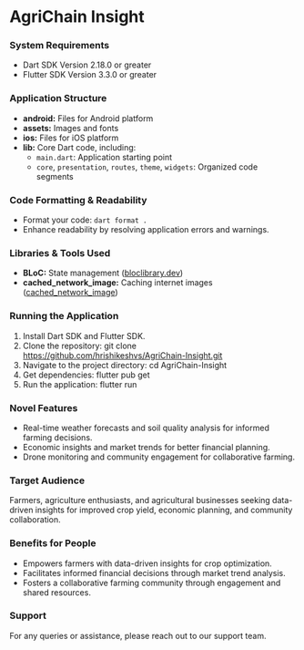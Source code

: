 # AgriChain Insight

### System Requirements
- Dart SDK Version 2.18.0 or greater
- Flutter SDK Version 3.3.0 or greater

### Application Structure
- **android:** Files for Android platform
- **assets:** Images and fonts
- **ios:** Files for iOS platform
- **lib:** Core Dart code, including:
  - `main.dart`: Application starting point
  - `core`, `presentation`, `routes`, `theme`, `widgets`: Organized code segments

### Code Formatting & Readability
- Format your code: `dart format .`
- Enhance readability by resolving application errors and warnings.

### Libraries & Tools Used
- **BLoC:** State management ([bloclibrary.dev](https://bloclibrary.dev))
- **cached_network_image:** Caching internet images ([cached_network_image](https://pub.dev/packages/cached_network_image))

### Running the Application
1. Install Dart SDK and Flutter SDK.
2. Clone the repository:
   git clone https://github.com/hrishikeshvs/AgriChain-Insight.git
3. Navigate to the project directory:
   cd AgriChain-Insight
4. Get dependencies:
   flutter pub get
5. Run the application:
   flutter run

### Novel Features
- Real-time weather forecasts and soil quality analysis for informed farming decisions.
- Economic insights and market trends for better financial planning.
- Drone monitoring and community engagement for collaborative farming.

### Target Audience
Farmers, agriculture enthusiasts, and agricultural businesses seeking data-driven insights for improved crop yield, economic planning, and community collaboration.

### Benefits for People
- Empowers farmers with data-driven insights for crop optimization.
- Facilitates informed financial decisions through market trend analysis.
- Fosters a collaborative farming community through engagement and shared resources.

### Support
For any queries or assistance, please reach out to our support team.
